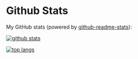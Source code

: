 # Github Stats

My GitHub stats (powered by [github-readme-stats](https://github.com/anuraghazra/github-readme-stats)):

[![github stats](https://github-readme-stats.vercel.app/api?username=Renovamen&show_icons=true&hide_title=true&hide_border=true)](https://zxh.me)

[![top langs](https://github-readme-stats.vercel.app/api/top-langs/?username=Renovamen&layout=compact&hide_border=true)](https://zxh.me)

